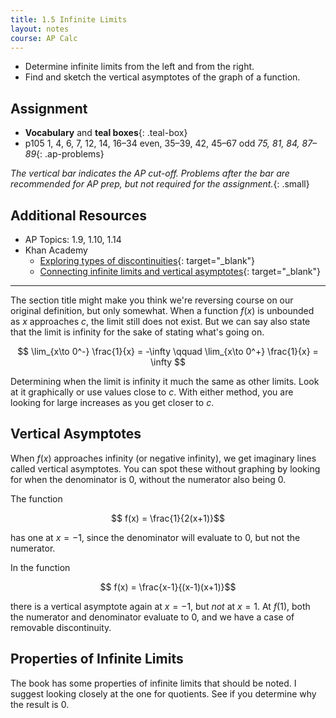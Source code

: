 ```yaml
---
title: 1.5 Infinite Limits
layout: notes
course: AP Calc
---
```


- Determine infinite limits from the left and from the right.
- Find and sketch the vertical asymptotes of the graph of a function.

## Assignment

- **Vocabulary** and **teal boxes**{: .teal-box}
- p105 1, 4, 6, 7, 12, 14, 16–34 even, 35–39, 42, 45–67 odd *75, 81, 84, 87–89*{: .ap-problems}

*The vertical bar indicates the AP cut-off. Problems after the bar are recommended for AP prep, but not required for the assignment.*{: .small}

## Additional Resources

- AP Topics: 1.9, 1.10, 1.14
- Khan Academy
  - [Exploring types of discontinuities](https://www.khanacademy.org/math/ap-calculus-ab/ab-limits-new/ab-1-10/v/types-of-discontinuities){: target="_blank"}
  - [Connecting infinite limits and vertical asymptotes](https://www.khanacademy.org/math/ap-calculus-ab/ab-limits-new/ab-1-14/v/introduction-to-infinite-limits){: target="_blank"}

---

The section title might make you think we're reversing course on our original definition, but only somewhat. When a function $f(x)$ is unbounded as $x$ approaches $c$, the limit still does not exist. But we can say also state that the limit is infinity for the sake of stating what's going on.

$$ \lim_{x\to 0^-} \frac{1}{x} = -\infty \qquad \lim_{x\to 0^+} \frac{1}{x} = \infty $$

Determining when the limit is infinity it much the same as other limits. Look at it graphically or use values close to $c$. With either method, you are looking for large increases as you get closer to $c$.

## Vertical Asymptotes

When $f(x)$ approaches infinity (or negative infinity), we get imaginary lines called vertical asymptotes. You can spot these without graphing by looking for when the denominator is 0, without the numerator also being 0.

The function

$$ f(x) = \frac{1}{2(x+1)}$$

 has one at $x=-1$, since the denominator will evaluate to 0, but not the numerator.

In the function

$$ f(x) = \frac{x-1}{(x-1)(x+1)}$$

there is a vertical asymptote again at $x=-1$, but *not* at $x=1$. At $f(1)$, both the numerator and denominator evaluate to 0, and we have a case of removable discontinuity.

## Properties of Infinite Limits

The book has some properties of infinite limits that should be noted. I suggest looking closely at the one for quotients. See if you determine why the result is 0.
